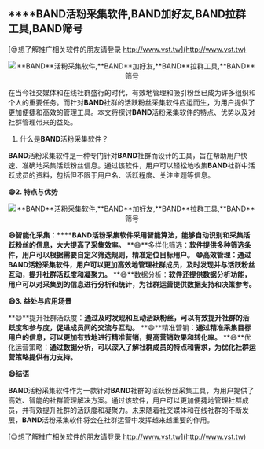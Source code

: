## ****BAND**活粉采集软件,**BAND**加好友,**BAND**拉群工具,**BAND**筛号**

[😍想了解推广相关软件的朋友请登录 http://www.vst.tw](http://www.vst.tw)

 <center><img src="https://vst.tw/MP4/tuiguang/png/8.png" alt="**BAND**活粉采集软件,**BAND**加好友,**BAND**拉群工具,**BAND**筛号"></center>

在当今社交媒体和在线社群盛行的时代，有效地管理和吸引粉丝已成为许多组织和个人的重要任务。而针对**BAND**社群的活跃粉丝采集软件应运而生，为用户提供了更加便捷和高效的管理工具。本文将探讨**BAND**活粉采集软件的特点、优势以及对社群管理带来的益处。

1. 什么是**BAND**活粉采集软件？

**BAND**活粉采集软件是一种专门针对**BAND**社群而设计的工具，旨在帮助用户快速、准确地采集活跃粉丝信息。通过该软件，用户可以轻松地收集**BAND**社群中活跃成员的资料，包括但不限于用户名、活跃程度、关注主题等信息。

**😄2. 特点与优势**

 <center><img src="https://vst.tw/MP4/tuiguang/png/5.png" alt="**BAND**活粉采集软件,**BAND**加好友,**BAND**拉群工具,**BAND**筛号"></center>

**😄**智能化采集：****BAND**活粉采集软件采用智能算法，能够自动识别和采集活跃粉丝的信息，大大提高了采集效率。**
**😄**多样化筛选：**软件提供多种筛选条件，用户可以根据需要自定义筛选规则，精准定位目标用户。**
**😄**高效管理：**通过**BAND**活粉采集软件，用户可以更加高效地管理社群成员，及时发现并与活跃粉丝互动，提升社群活跃度和凝聚力。**
**😄**数据分析：**软件还提供数据分析功能，用户可以对采集到的信息进行分析和统计，为社群运营提供数据支持和决策参考。**

**😄3. 益处与应用场景**

**😄**提升社群活跃度：**通过及时发现和互动活跃粉丝，可以有效提升社群的活跃度和参与度，促进成员间的交流与互动。**
**😄**精准营销：**通过精准采集目标用户的信息，可以更加有效地进行精准营销，提高营销效果和转化率。**
**😄**优化运营策略：**通过数据分析，可以深入了解社群成员的特点和需求，为优化社群运营策略提供有力支持。**

**😄结语**

**BAND**活粉采集软件作为一款针对**BAND**社群的活跃粉丝采集工具，为用户提供了高效、智能的社群管理解决方案。通过该软件，用户可以更加便捷地管理社群成员，并有效提升社群的活跃度和凝聚力。未来随着社交媒体和在线社群的不断发展，**BAND**活粉采集软件将会在社群运营中发挥越来越重要的作用。

[😍想了解推广相关软件的朋友请登录 http://www.vst.tw](http://www.vst.tw)



